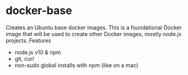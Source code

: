 # docker-base

Creates an Ubuntu base docker images. This is a foundational Docker image that
will be used to create other Docker images, mostly node.js projects.
Features
- node.js v10 & npm
- git, curl
- non-sudo global installs with npm (like on a mac)
